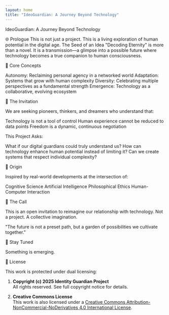 ```yaml
---
layout: home
title: "IdeoGuardian: A Journey Beyond Technology"
---
```


IdeoGuardian: A Journey Beyond Technology

🌐 Prologue
This is not just a project.
This is a living exploration of human potential in the digital age.
The Seed of an Idea
"Decoding Eternity" is more than a novel. It is a transmission—a glimpse into a possible future where technology becomes a true companion to human consciousness.

🔮 Core Concepts

Autonomy: Reclaiming personal agency in a networked world
Adaptation: Systems that grow with human complexity
Diversity: Celebrating multiple perspectives as a fundamental strength
Emergence: Technology as a collaborative, evolving ecosystem

🚀 The Invitation

We are seeking pioneers, thinkers, and dreamers who understand that:

Technology is not a tool of control
Human experience cannot be reduced to data points
Freedom is a dynamic, continuous negotiation

This Project Asks:

What if our digital guardians could truly understand us?
How can technology enhance human potential instead of limiting it?
Can we create systems that respect individual complexity?

🌱 Origin

Inspired by real-world developments at the intersection of:

Cognitive Science
Artificial Intelligence
Philosophical Ethics
Human-Computer Interaction

🤝 The Call

This is an open invitation to reimagine our relationship with technology.
Not a project.
A collective imagination.

"The future is not a preset path, but a garden of possibilities we cultivate together."

📢 Stay Tuned

Something is emerging.

📄 License

This work is protected under dual licensing:

1. **Copyright (c) 2025 Identity Guardian Project**  
   All rights reserved. See full copyright notice for details.

2. **Creative Commons License**  
   This work is also licensed under a [Creative Commons Attribution-NonCommercial-NoDerivatives 4.0 International License](http://creativecommons.org/licenses/by-nc-nd/4.0/).


